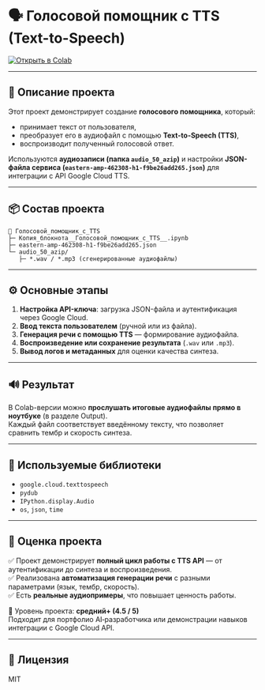 # 🗣️ Голосовой помощник с TTS (Text-to-Speech)

[![Открыть в Colab](https://colab.research.google.com/assets/colab-badge.svg)](https://colab.research.google.com/drive/1T427XjaU118VJEfiBlUc6oubthBGu6cL?usp=sharing)

---

## 🎯 Описание проекта

Этот проект демонстрирует создание **голосового помощника**, который:
- принимает текст от пользователя,
- преобразует его в аудиофайл с помощью **Text-to-Speech (TTS)**,
- воспроизводит полученный голосовой ответ.

Используются **аудиозаписи (папка `audio_50_azip`)** и настройки **JSON-файла сервиса (`eastern-amp-462308-h1-f9be26add265.json`)** для интеграции с API Google Cloud TTS.

---

## 📦 Состав проекта

```
📁 Голосовой_помощник_с_TTS
├─ Копия_блокнота__Голосовой_помощник_с_TTS__.ipynb
├─ eastern-amp-462308-h1-f9be26add265.json
└─ audio_50_azip/
   ├─ *.wav / *.mp3 (сгенерированные аудиофайлы)
```

---

## ⚙️ Основные этапы

1. **Настройка API-ключа**: загрузка JSON-файла и аутентификация через Google Cloud.
2. **Ввод текста пользователем** (ручной или из файла).
3. **Генерация речи с помощью TTS** — формирование аудиофайла.
4. **Воспроизведение или сохранение результата** (`.wav` или `.mp3`).
5. **Вывод логов и метаданных** для оценки качества синтеза.

---

## 🔊 Результат

В Colab-версии можно **прослушать итоговые аудиофайлы прямо в ноутбуке** (в разделе Output).  
Каждый файл соответствует введённому тексту, что позволяет сравнить тембр и скорость синтеза.

---

## 🧩 Используемые библиотеки

- `google.cloud.texttospeech`
- `pydub`
- `IPython.display.Audio`
- `os`, `json`, `time`

---

## 🧠 Оценка проекта

✅ Проект демонстрирует **полный цикл работы с TTS API** — от аутентификации до синтеза и воспроизведения.  
✅ Реализована **автоматизация генерации речи** с разными параметрами (язык, тембр, скорость).  
✅ Есть **реальные аудиопримеры**, что повышает ценность работы.  

🔸 Уровень проекта: **средний+ (4.5 / 5)**  
Подходит для портфолио AI‑разработчика или демонстрации навыков интеграции с Google Cloud API.

---

## 🧾 Лицензия
MIT
